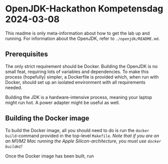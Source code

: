 # OpenJDK-Hackathon Kompetensdag 2024-03-08

This readme is only meta-information about how to get the lab up and running. For information about the OpenJDK, refer to `./openjdk/README.md`.

## Prerequisites
The only strict requirement should be Docker. Building the OpenJDK is no small feat, requiring lots of variables and dependencies. To make this process (hopefully) simpler, a Dockerfile is provided which, when run with Docker, should set up an isolated environment with all requirements needed.

Building the JDK is a hardware-intensive process, meaning your laptop might run hot. A power adapter might be useful as well.

## Building the Docker image
To build the Docker image, all you should need to do is run the `docker build`-command provided in the top-level `Makefile`. *Note that if you are on an M1/M2 Mac running the Apple Silicon-architecture, you must use `docker buildm1`!*

Once the Docker image has been built, run 
